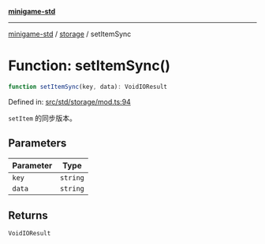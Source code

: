 [**minigame-std**](../../../README.md)

***

[minigame-std](../../../README.md) / [storage](../README.md) / setItemSync

# Function: setItemSync()

```ts
function setItemSync(key, data): VoidIOResult
```

Defined in: [src/std/storage/mod.ts:94](https://github.com/JiangJie/minigame-std/blob/ff3594872b1efbdbc13aabe99588385e855b50dc/src/std/storage/mod.ts#L94)

`setItem` 的同步版本。

## Parameters

| Parameter | Type |
| ------ | ------ |
| `key` | `string` |
| `data` | `string` |

## Returns

`VoidIOResult`
